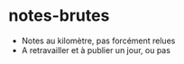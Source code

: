 # notes-brutes
* Notes au kilomètre, pas forcément relues
* A retravailler et à publier un jour, ou pas
